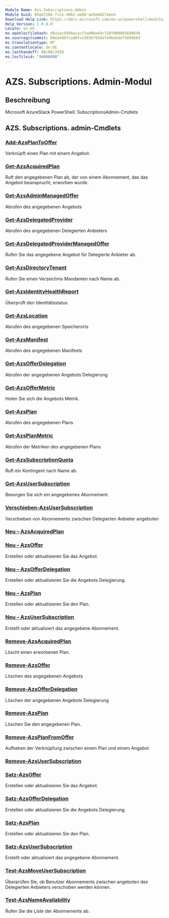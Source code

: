 ```yaml
---
Module Name: Azs.Subscriptions.Admin
Module Guid: 05ed726b-fcce-40b2-ae08-ae5e6027eee4
Download Help Link: https://docs.microsoft.com/en-us/powershell/module/azs.subscriptions.admin
Help Version: 1.0.0.0
Locale: en-US
ms.openlocfilehash: d8a1ac9394acacf3ad06e44c728f0009816986db
ms.sourcegitcommit: 09eb4dbfcad6fce303b793dafe9bebdef589db03
ms.translationtype: MT
ms.contentlocale: de-DE
ms.lasthandoff: 08/08/2020
ms.locfileid: "94006898"
---
```

# AZS. Subscriptions. Admin-Modul
## Beschreibung
Microsoft AzureStack PowerShell: SubscriptionsAdmin-Cmdlets

## AZS. Subscriptions. admin-Cmdlets
### [Add-AzsPlanToOffer](Add-AzsPlanToOffer.md)
Verknüpft einen Plan mit einem Angebot.

### [Get-AzsAcquiredPlan](Get-AzsAcquiredPlan.md)
Ruft den angegebenen Plan ab, der von einem Abonnement, das das Angebot beansprucht, erworben wurde.

### [Get-AzsAdminManagedOffer](Get-AzsAdminManagedOffer.md)
Abrufen des angegebenen Angebots

### [Get-AzsDelegatedProvider](Get-AzsDelegatedProvider.md)
Abrufen des angegebenen Delegierten Anbieters

### [Get-AzsDelegatedProviderManagedOffer](Get-AzsDelegatedProviderManagedOffer.md)
Rufen Sie das angegebene Angebot für Delegierte Anbieter ab.

### [Get-AzsDirectoryTenant](Get-AzsDirectoryTenant.md)
Rufen Sie einen Verzeichnis Mandanten nach Name ab.

### [Get-AzsIdentityHealthReport](Get-AzsIdentityHealthReport.md)
Überprüft den Identitätsstatus

### [Get-AzsLocation](Get-AzsLocation.md)
Abrufen des angegebenen Speicherorts

### [Get-AzsManifest](Get-AzsManifest.md)
Abrufen des angegebenen Manifests

### [Get-AzsOfferDelegation](Get-AzsOfferDelegation.md)
Abrufen der angegebenen Angebots Delegierung

### [Get-AzsOfferMetric](Get-AzsOfferMetric.md)
Holen Sie sich die Angebots Metrik.

### [Get-AzsPlan](Get-AzsPlan.md)
Abrufen des angegebenen Plans

### [Get-AzsPlanMetric](Get-AzsPlanMetric.md)
Abrufen der Metriken des angegebenen Plans

### [Get-AzsSubscriptionQuota](Get-AzsSubscriptionQuota.md)
Ruft ein Kontingent nach Name ab.

### [Get-AzsUserSubscription](Get-AzsUserSubscription.md)
Besorgen Sie sich ein angegebenes Abonnement.

### [Verschieben-AzsUserSubscription](Move-AzsUserSubscription.md)
Verschieben von Abonnements zwischen Delegierten Anbieter angeboten

### [Neu – AzsAcquiredPlan](New-AzsAcquiredPlan.md)


### [Neu – AzsOffer](New-AzsOffer.md)
Erstellen oder aktualisieren Sie das Angebot.

### [Neu – AzsOfferDelegation](New-AzsOfferDelegation.md)
Erstellen oder aktualisieren Sie die Angebots Delegierung.

### [Neu – AzsPlan](New-AzsPlan.md)
Erstellen oder aktualisieren Sie den Plan.

### [Neu – AzsUserSubscription](New-AzsUserSubscription.md)
Erstellt oder aktualisiert das angegebene Abonnement.

### [Remove-AzsAcquiredPlan](Remove-AzsAcquiredPlan.md)
Löscht einen erworbenen Plan.

### [Remove-AzsOffer](Remove-AzsOffer.md)
Löschen des angegebenen Angebots

### [Remove-AzsOfferDelegation](Remove-AzsOfferDelegation.md)
Löschen der angegebenen Angebots Delegierung

### [Remove-AzsPlan](Remove-AzsPlan.md)
Löschen Sie den angegebenen Plan.

### [Remove-AzsPlanFromOffer](Remove-AzsPlanFromOffer.md)
Aufheben der Verknüpfung zwischen einem Plan und einem Angebot

### [Remove-AzsUserSubscription](Remove-AzsUserSubscription.md)


### [Satz-AzsOffer](Set-AzsOffer.md)
Erstellen oder aktualisieren Sie das Angebot.

### [Satz-AzsOfferDelegation](Set-AzsOfferDelegation.md)
Erstellen oder aktualisieren Sie die Angebots Delegierung.

### [Satz-AzsPlan](Set-AzsPlan.md)
Erstellen oder aktualisieren Sie den Plan.

### [Satz-AzsUserSubscription](Set-AzsUserSubscription.md)
Erstellt oder aktualisiert das angegebene Abonnement.

### [Test-AzsMoveUserSubscription](Test-AzsMoveUserSubscription.md)
Überprüfen Sie, ob Benutzer Abonnements zwischen angeboten des Delegierten Anbieters verschoben werden können.

### [Test-AzsNameAvailability](Test-AzsNameAvailability.md)
Rufen Sie die Liste der Abonnements ab.

